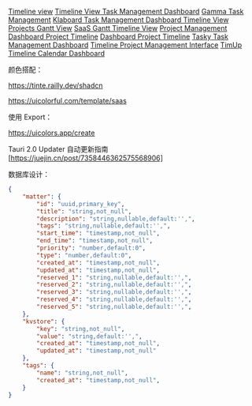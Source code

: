 [Timeline view](https://dribbble.com/shots/21999145-Timeline-view)
[Timeline View Task Management Dashboard](https://dribbble.com/shots/23919900-Timeline-View-Task-Management-Dashboard)
[Gamma Task Management](https://dribbble.com/shots/24467419-Gamma-Task-Management)
[Klaboard Task Management Dashboard Timeline View](https://dribbble.com/shots/24892900-Klaboard-Task-Management-Dashboard-Timeline-View)
[Projects Gantt View](https://dribbble.com/shots/21099259-Projects-Gantt-View)
[SaaS Gantt Timeline View](https://dribbble.com/shots/24713025-SaaS-Gantt-Timeline-View)
[Project Management Dashboard Project Timeline](https://dribbble.com/shots/17482889-Project-Management-Dashboard-Project-Timeline)
[Dashboard Project Timeline](https://dribbble.com/shots/22170343-Dashboard-Project-Timeline)
[Tasky Task Management Dashboard](https://dribbble.com/shots/19904851-Tasky-Task-Management-Dashboard)
[Timeline Project Management Interface](https://dribbble.com/shots/18249324-Timeline-Project-Management-Interface)
[TimUp Timeline Calendar Dashboard](https://dribbble.com/shots/18594250-TimUp-Timeline-Calendar-Dashboard)

颜色搭配：

https://tinte.railly.dev/shadcn

https://uicolorful.com/template/saas

使用 Export：

https://uicolors.app/create

Tauri 2.0 Updater 自动更新指南[https://juejin.cn/post/7358446362575568906]

数据库设计：

```json
{
    "matter": {
        "id": "uuid,primary_key",
        "title": "string,not_null",
        "description": "string,nullable,default:'',",
        "tags": "string,nullable,default:'',",
        "start_time": "timestamp,not_null",
        "end_time": "timestamp,not_null",
        "priority": "number,default:0",
        "type": "number,default:0",
        "created_at": "timestamp,not_null",
        "updated_at": "timestamp,not_null",
        "reserved_1": "string,nullable,default:'',",
        "reserved_2": "string,nullable,default:'',",
        "reserved_3": "string,nullable,default:'',",
        "reserved_4": "string,nullable,default:'',",
        "reserved_5": "string,nullable,default:'',",
    },
    "kvstore": {
        "key": "string,not_null",
        "value": "string,default:'',",
        "created_at": "timestamp,not_null",
        "updated_at": "timestamp,not_null"
    },
    "tags": {
        "name": "string,not_null",
        "created_at": "timestamp,not_null",
    }
}
```
